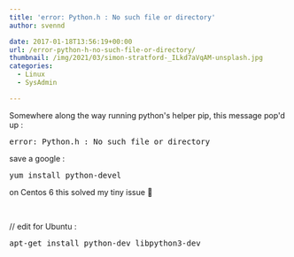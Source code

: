```yaml
---
title: 'error: Python.h : No such file or directory'
author: svennd

date: 2017-01-18T13:56:19+00:00
url: /error-python-h-no-such-file-or-directory/
thumbnail: /img/2021/03/simon-stratford-_ILkd7aVqAM-unsplash.jpg
categories:
  - Linux
  - SysAdmin

---
```

Somewhere along the way running python's helper pip, this message pop'd up :

<pre>error: Python.h : No such file or directory</pre>

save a google :

<pre>yum install python-devel</pre>

on Centos 6 this solved my tiny issue 🙂

&nbsp;

// edit for Ubuntu :

<pre>apt-get install python-dev libpython3-dev</pre>

&nbsp;